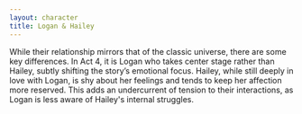 ```yaml
---
layout: character
title: Logan & Hailey
---
```


While their relationship mirrors that of the classic universe, there are some key differences. In Act 4, it is Logan who takes center stage rather than Hailey, subtly shifting the story’s emotional focus. Hailey, while still deeply in love with Logan, is shy about her feelings and tends to keep her affection more reserved. This adds an undercurrent of tension to their interactions, as Logan is less aware of Hailey's internal struggles.
